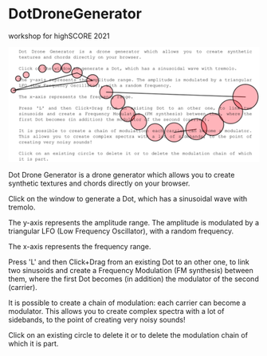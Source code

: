# DotDroneGenerator
workshop for highSCORE 2021

![alt text](https://github.com/albertobarberis/DotDroneGenerator/blob/main/dotimage.png)

 Dot Drone Generator is a drone generator which allows you to create synthetic textures and chords directly on your browser. 
 
 Click on the window to generate a Dot, which has a sinusoidal wave with tremolo. 
 
 The y-axis represents the amplitude range. The amplitude is modulated by a  triangular LFO (Low Frequency Oscillator), with a random frequency. 
 
 The x-axis represents the frequency range. 
 
Press 'L' and then Click+Drag from an existing Dot to an other one, to link two sinusoids and create a Frequency Modulation (FM synthesis) between them, where the first Dot becomes (in addition) the modulator of the second (carrier). 

It is possible to create a chain of modulation: each carrier can become a modulator. This allows you to create complex spectra with a lot of sidebands, to the point of creating very noisy sounds! 

Click on an existing circle to delete it or to delete the modulation chain of which it is part. 
